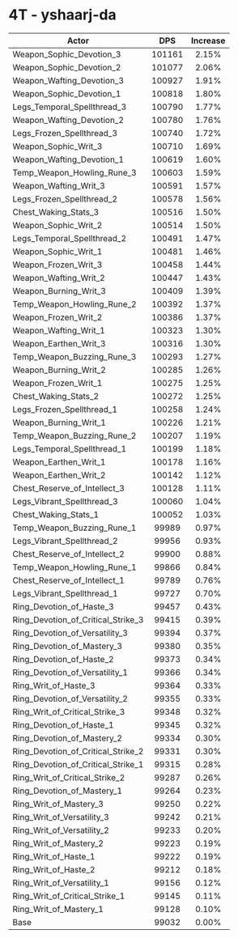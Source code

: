 # 4T - yshaarj-da
| Actor | DPS | Increase |
|---|:---:|:---:|
|Weapon_Sophic_Devotion_3|101161|2.15%|
|Weapon_Sophic_Devotion_2|101077|2.06%|
|Weapon_Wafting_Devotion_3|100927|1.91%|
|Weapon_Sophic_Devotion_1|100818|1.80%|
|Legs_Temporal_Spellthread_3|100790|1.77%|
|Weapon_Wafting_Devotion_2|100780|1.76%|
|Legs_Frozen_Spellthread_3|100740|1.72%|
|Weapon_Sophic_Writ_3|100710|1.69%|
|Weapon_Wafting_Devotion_1|100619|1.60%|
|Temp_Weapon_Howling_Rune_3|100603|1.59%|
|Weapon_Wafting_Writ_3|100591|1.57%|
|Legs_Frozen_Spellthread_2|100578|1.56%|
|Chest_Waking_Stats_3|100516|1.50%|
|Weapon_Sophic_Writ_2|100514|1.50%|
|Legs_Temporal_Spellthread_2|100491|1.47%|
|Weapon_Sophic_Writ_1|100481|1.46%|
|Weapon_Frozen_Writ_3|100458|1.44%|
|Weapon_Wafting_Writ_2|100447|1.43%|
|Weapon_Burning_Writ_3|100409|1.39%|
|Temp_Weapon_Howling_Rune_2|100392|1.37%|
|Weapon_Frozen_Writ_2|100386|1.37%|
|Weapon_Wafting_Writ_1|100323|1.30%|
|Weapon_Earthen_Writ_3|100316|1.30%|
|Temp_Weapon_Buzzing_Rune_3|100293|1.27%|
|Weapon_Burning_Writ_2|100285|1.26%|
|Weapon_Frozen_Writ_1|100275|1.25%|
|Chest_Waking_Stats_2|100272|1.25%|
|Legs_Frozen_Spellthread_1|100258|1.24%|
|Weapon_Burning_Writ_1|100226|1.21%|
|Temp_Weapon_Buzzing_Rune_2|100207|1.19%|
|Legs_Temporal_Spellthread_1|100199|1.18%|
|Weapon_Earthen_Writ_1|100178|1.16%|
|Weapon_Earthen_Writ_2|100142|1.12%|
|Chest_Reserve_of_Intellect_3|100128|1.11%|
|Legs_Vibrant_Spellthread_3|100060|1.04%|
|Chest_Waking_Stats_1|100052|1.03%|
|Temp_Weapon_Buzzing_Rune_1|99989|0.97%|
|Legs_Vibrant_Spellthread_2|99956|0.93%|
|Chest_Reserve_of_Intellect_2|99900|0.88%|
|Temp_Weapon_Howling_Rune_1|99866|0.84%|
|Chest_Reserve_of_Intellect_1|99789|0.76%|
|Legs_Vibrant_Spellthread_1|99727|0.70%|
|Ring_Devotion_of_Haste_3|99457|0.43%|
|Ring_Devotion_of_Critical_Strike_3|99415|0.39%|
|Ring_Devotion_of_Versatility_3|99394|0.37%|
|Ring_Devotion_of_Mastery_3|99380|0.35%|
|Ring_Devotion_of_Haste_2|99373|0.34%|
|Ring_Devotion_of_Versatility_1|99366|0.34%|
|Ring_Writ_of_Haste_3|99364|0.33%|
|Ring_Devotion_of_Versatility_2|99355|0.33%|
|Ring_Writ_of_Critical_Strike_3|99348|0.32%|
|Ring_Devotion_of_Haste_1|99345|0.32%|
|Ring_Devotion_of_Mastery_2|99334|0.30%|
|Ring_Devotion_of_Critical_Strike_2|99331|0.30%|
|Ring_Devotion_of_Critical_Strike_1|99315|0.28%|
|Ring_Writ_of_Critical_Strike_2|99287|0.26%|
|Ring_Devotion_of_Mastery_1|99264|0.23%|
|Ring_Writ_of_Mastery_3|99250|0.22%|
|Ring_Writ_of_Versatility_3|99242|0.21%|
|Ring_Writ_of_Versatility_2|99233|0.20%|
|Ring_Writ_of_Mastery_2|99223|0.19%|
|Ring_Writ_of_Haste_1|99222|0.19%|
|Ring_Writ_of_Haste_2|99212|0.18%|
|Ring_Writ_of_Versatility_1|99156|0.12%|
|Ring_Writ_of_Critical_Strike_1|99145|0.11%|
|Ring_Writ_of_Mastery_1|99128|0.10%|
|Base|99032|0.00%|
